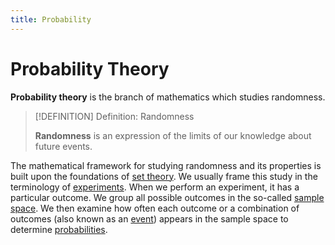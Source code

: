 ```yaml
---
title: Probability
---
```


# Probability Theory

**Probability theory** is the branch of mathematics which studies randomness.

>[!DEFINITION] Definition: Randomness
>
>**Randomness** is an expression of the limits of our knowledge about future events.
>

The mathematical framework for studying randomness and its properties is built upon the foundations of [set theory](../Set%20Theory/index.md). We usually frame this study in the terminology of [experiments](Experiment.md). When we perform an experiment, it has a particular outcome. We group all possible outcomes in the so-called [sample space](Sample%20Space.md). We then examine how often each outcome or a combination of outcomes (also known as an [event](Event.md)) appears in the sample space to determine [probabilities](Probability.md).
